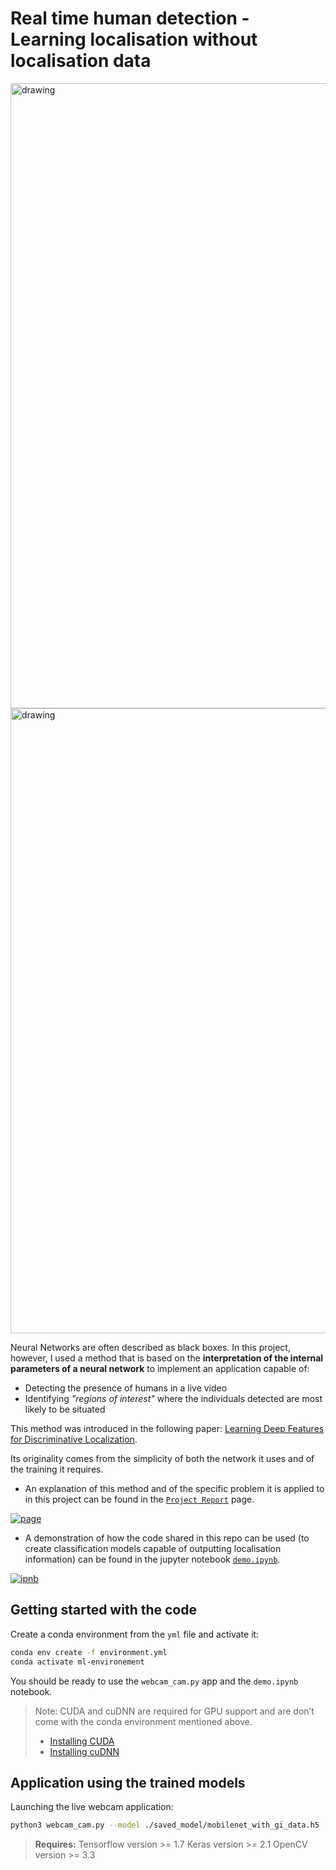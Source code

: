 
# Real time human detection - Learning localisation without localisation data

<img src="https://media.giphy.com/media/3JU7xOanvSnCBKbUhK/giphy.gif" alt="drawing" width="1000"/>


<img src="https://i.imgur.com/RCcHhj8.jpg" alt="drawing" width="1000"/>

Neural Networks are often described as black boxes. In this project, however, I used a method that is based on the **interpretation of the internal parameters of a neural network** to implement an application capable of:
- Detecting the presence of humans in a live video
- Identifying *"regions of interest"* where the individuals detected are most likely to be situated

This method was introduced in the following paper: [Learning Deep Features for Discriminative Localization](http://cnnlocalization.csail.mit.edu/Zhou_Learning_Deep_Features_CVPR_2016_paper.pdf).

Its originality comes from the simplicity of both the network it uses and of the training it requires.

- An explanation of this method and of the specific problem it is applied to in this project can be found in the [`Project Report`](https://selim78.github.io/real-time-human-detection/) page.

[![page](https://i.imgur.com/XP6aiLH.png)](https://selim78.github.io/real-time-human-detection/)

- A demonstration of how the code shared in this repo can be used (to create classification models capable of outputting localisation information) can be found in the jupyter notebook [`demo.ipynb`](https://nbviewer.jupyter.org/github/Selim78/real-time-human-detection/blob/master/demo.ipynb).

[![ipnb](https://i.imgur.com/mYZfwXl.png)](https://nbviewer.jupyter.org/github/Selim78/real-time-human-detection/blob/master/demo.ipynb)

## Getting started with the code

Create a conda environment from the `yml` file and activate it:

``` bash
conda env create -f environment.yml
conda activate ml-environement
```

You should be ready to use the `webcam_cam.py` app and the `demo.ipynb` notebook.

> Note: CUDA and cuDNN are required for GPU support and are don’t come with the conda environment mentioned above.
>- [Installing CUDA](https://docs.nvidia.com/cuda/cuda-installation-guide-linux/index.html)
>- [Installing cuDNN](https://docs.nvidia.com/deeplearning/sdk/cudnn-install/index.html)


## Application using the trained models

Launching the live webcam application:

``` sh
python3 webcam_cam.py --model ./saved_model/mobilenet_with_gi_data.h5
```

>**Requires:**
>Tensorflow version     >= 1.7
>Keras version         >= 2.1
>OpenCV version         >= 3.3
